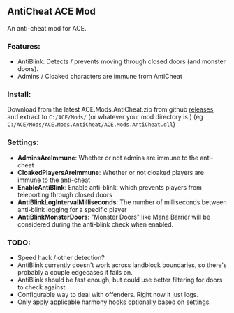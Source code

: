 ﻿## AntiCheat ACE Mod
An anti-cheat mod for ACE.

### Features:
- AntiBlink: Detects / prevents moving through closed doors (and monster doors).
- Admins / Cloaked characters are immune from AntiCheat

### Install:
Download from the latest ACE.Mods.AntiCheat.zip from github [releases](https://github.com/trevis/ACE.Mods.AntiCheat/releases), and extract to `C:/ACE/Mods/` (or whatever your mod directory is.) (eg `C:/ACE/Mods/ACE.Mods.AntiCheat/ACE.Mods.AntiCheat.dll`)

### Settings:
- **AdminsAreImmune**: Whether or not admins are immune to the anti-cheat
- **CloakedPlayersAreImmune**: Whether or not cloaked players are immune to the anti-cheat
- **EnableAntiBlink**: Enable anti-blink, which prevents players from teleporting through closed doors
- **AntiBlinkLogIntervalMilliseconds**: The number of milliseconds between anti-blink logging for a specific player
- **AntiBlinkMonsterDoors**: "Monster Doors" like Mana Barrier will be considered during the anti-blink check when enabled.

### TODO:
- Speed hack / other detection?
- AntiBlink currently doesn't work across landblock boundaries, so there's probably a couple edgecases it fails on.
- AntiBlink should be fast enough, but could use better filtering for doors to check against.
- Configurable way to deal with offenders. Right now it just logs.
- Only apply applicable harmony hooks optionally based on settings.
